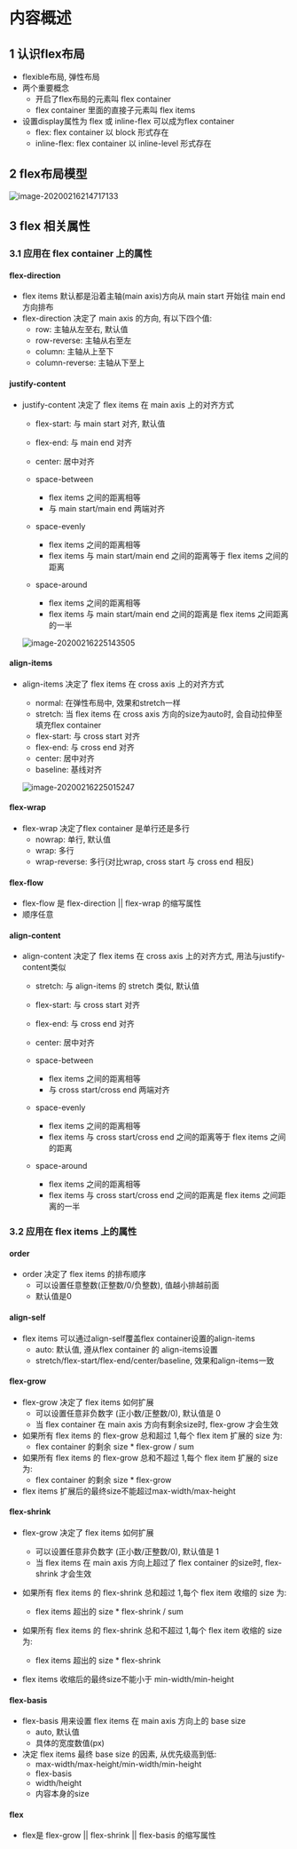 # 内容概述

## 1 认识flex布局

- flexible布局, 弹性布局
- 两个重要概念
  - 开启了flex布局的元素叫 flex container
  - flex container 里面的直接子元素叫 flex items
- 设置display属性为 flex 或 inline-flex 可以成为flex container
  - flex: flex container 以 block 形式存在
  - inline-flex: flex container 以 inline-level 形式存在



## 2 flex布局模型

![image-20200216214717133](day13_flex布局.assets/image-20200216214717133.png)



## 3 flex 相关属性

### 3.1 应用在 flex container 上的属性

#### flex-direction

- flex items 默认都是沿着主轴(main axis)方向从 main start 开始往 main end 方向排布
- flex-direction 决定了 main axis 的方向, 有以下四个值:
  - row: 主轴从左至右, 默认值
  - row-reverse: 主轴从右至左
  - column: 主轴从上至下
  - column-reverse: 主轴从下至上

#### justify-content

- justify-content 决定了 flex items 在 main axis 上的对齐方式

  - flex-start: 与 main start 对齐, 默认值
  - flex-end: 与 main end 对齐
  - center: 居中对齐
  - space-between
    - flex items 之间的距离相等
    - 与 main start/main end 两端对齐

  - space-evenly
    - flex items 之间的距离相等
    - flex items 与 main start/main end 之间的距离等于 flex items 之间的距离

  - space-around
    - flex items 之间的距离相等
    - flex items 与 main start/main end 之间的距离是 flex items 之间距离的一半

  ![image-20200216225143505](day13_flex布局.assets/image-20200216225143505.png)

#### align-items

- align-items 决定了 flex items 在 cross axis 上的对齐方式

  - normal: 在弹性布局中, 效果和stretch一样
  - stretch: 当 flex items 在 cross axis 方向的size为auto时, 会自动拉伸至填充flex container
  - flex-start: 与 cross start 对齐
  - flex-end: 与 cross end 对齐
  - center: 居中对齐
  - baseline: 基线对齐

  ![image-20200216225015247](day13_flex布局.assets/image-20200216225015247.png)

#### 

#### flex-wrap

- flex-wrap 决定了flex container 是单行还是多行
  - nowrap: 单行, 默认值
  - wrap: 多行
  - wrap-reverse: 多行(对比wrap, cross start 与 cross end 相反)

#### flex-flow 

- flex-flow  是 flex-direction || flex-wrap 的缩写属性
- 顺序任意

#### align-content

- align-content 决定了 flex items 在 cross axis 上的对齐方式, 用法与justify-content类似

  - stretch: 与 align-items 的 stretch 类似, 默认值
  - flex-start: 与 cross start 对齐
  - flex-end: 与 cross end 对齐
  - center: 居中对齐
  - space-between
    - flex items 之间的距离相等
    - 与 cross start/cross end 两端对齐

  - space-evenly
    - flex items 之间的距离相等
    - flex items 与 cross start/cross end 之间的距离等于 flex items 之间的距离

  - space-around
    - flex items 之间的距离相等
    - flex items 与 cross start/cross end 之间的距离是 flex items 之间距离的一半



### 3.2 应用在 flex items 上的属性

#### order

- order 决定了 flex items 的排布顺序
  - 可以设置任意整数(正整数/0/负整数), 值越小排越前面
  - 默认值是0 

#### align-self

- flex items 可以通过align-self覆盖flex container设置的align-items
  - auto: 默认值, 遵从flex container 的 align-items设置
  - stretch/flex-start/flex-end/center/baseline, 效果和align-items一致

#### flex-grow

- flex-grow 决定了 flex items 如何扩展
  - 可以设置任意非负数字 (正小数/正整数/0), 默认值是 0
  - 当 flex container 在 main axis 方向有剩余size时, flex-grow 才会生效
- 如果所有 flex items 的 flex-grow 总和超过 1,每个 flex item 扩展的 size 为:
  - flex container 的剩余 size * flex-grow / sum
- 如果所有 flex items 的 flex-grow 总和不超过 1,每个 flex item 扩展的 size 为:
  - flex container 的剩余 size * flex-grow
- flex items 扩展后的最终size不能超过max-width/max-height

#### flex-shrink

- flex-grow 决定了 flex items 如何扩展

  - 可以设置任意非负数字 (正小数/正整数/0), 默认值是 1
  - 当 flex items 在 main axis 方向上超过了 flex container 的size时, flex-shrink 才会生效
- 如果所有 flex items 的 flex-shrink 总和超过 1,每个 flex item 收缩的 size 为:

  - flex items 超出的 size * flex-shrink / sum
- 如果所有 flex items 的 flex-shrink 总和不超过 1,每个 flex item 收缩的 size 为:

  - flex items 超出的 size * flex-shrink
- flex items 收缩后的最终size不能小于 min-width/min-height

#### flex-basis

- flex-basis 用来设置 flex items 在 main axis 方向上的 base size
  - auto, 默认值	
  - 具体的宽度数值(px)
- 决定 flex items 最终 base size 的因素, 从优先级高到低:
  - max-width/max-height/min-width/min-height
  - flex-basis
  - width/height
  - 内容本身的size

#### flex

- flex是 flex-grow || flex-shrink || flex-basis 的缩写属性

  